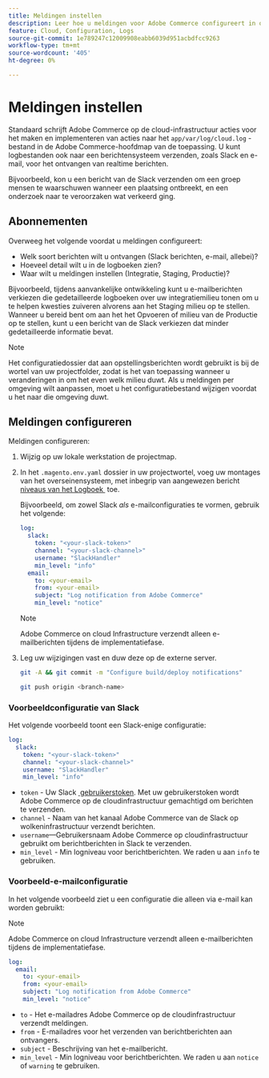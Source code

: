 ```yaml
---
title: Meldingen instellen
description: Leer hoe u meldingen voor Adobe Commerce configureert in omgevingen met cloudinfrastructuren.
feature: Cloud, Configuration, Logs
source-git-commit: 1e789247c12009908eabb6039d951acbdfcc9263
workflow-type: tm+mt
source-wordcount: '405'
ht-degree: 0%

---
```


# Meldingen instellen

Standaard schrijft Adobe Commerce op de cloud-infrastructuur acties voor het maken en implementeren van acties naar het `app/var/log/cloud.log` -bestand in de Adobe Commerce-hoofdmap van de toepassing. U kunt logbestanden ook naar een berichtensysteem verzenden, zoals Slack en e-mail, voor het ontvangen van realtime berichten.

Bijvoorbeeld, kon u een bericht van de Slack verzenden om een groep mensen te waarschuwen wanneer een plaatsing ontbreekt, en een onderzoek naar te veroorzaken wat verkeerd ging.

## Abonnementen

Overweeg het volgende voordat u meldingen configureert:

- Welk soort berichten wilt u ontvangen (Slack berichten, e-mail, allebei)?
- Hoeveel detail wilt u in de logboeken zien?
- Waar wilt u meldingen instellen (Integratie, Staging, Productie)?

Bijvoorbeeld, tijdens aanvankelijke ontwikkeling kunt u e-mailberichten verkiezen die gedetailleerde logboeken over uw integratiemilieu tonen om u te helpen kwesties zuiveren alvorens aan het Staging milieu op te stellen. Wanneer u bereid bent om aan het het Opvoeren of milieu van de Productie op te stellen, kunt u een bericht van de Slack verkiezen dat minder gedetailleerde informatie bevat.

>[!NOTE]
>
>Het configuratiedossier dat aan opstellingsberichten wordt gebruikt is bij de wortel van uw projectfolder, zodat is het van toepassing wanneer u veranderingen in om het even welk milieu duwt. Als u meldingen per omgeving wilt aanpassen, moet u het configuratiebestand wijzigen voordat u het naar die omgeving duwt.

## Meldingen configureren

Meldingen configureren:

1. Wijzig op uw lokale werkstation de projectmap.
1. In het `.magento.env.yaml` dossier in uw projectwortel, voeg uw montages van het overseinensysteem, met inbegrip van aangewezen bericht [&#x200B; niveaus van het Logboek &#x200B;](log-handlers.md#log-levels) toe.

   Bijvoorbeeld, om zowel Slack _als_ e-mailconfiguraties te vormen, gebruik het volgende:

   ```yaml
   log:
     slack:
       token: "<your-slack-token>"
       channel: "<your-slack-channel>"
       username: "SlackHandler"
       min_level: "info"
     email:
       to: <your-email>
       from: <your-email>
       subject: "Log notification from Adobe Commerce"
       min_level: "notice"
   ```

   >[!NOTE]
   >
   >Adobe Commerce on cloud Infrastructure verzendt alleen e-mailberichten tijdens de implementatiefase.

1. Leg uw wijzigingen vast en duw deze op de externe server.

   ```bash
   git -A && git commit -m "Configure build/deploy notifications"
   ```

   ```bash
   git push origin <branch-name>
   ```

### Voorbeeldconfiguratie van Slack

Het volgende voorbeeld toont een Slack-enige configuratie:

```yaml
log:
  slack:
    token: "<your-slack-token>"
    channel: "<your-slack-channel>"
    username: "SlackHandler"
    min_level: "info"
```

- `token` - Uw Slack [&#x200B; gebruikerstoken &#x200B;](https://api.slack.com/docs/token-types#user). Met uw gebruikerstoken wordt Adobe Commerce op de cloudinfrastructuur gemachtigd om berichten te verzenden.
- `channel` - Naam van het kanaal Adobe Commerce van de Slack op wolkeninfrastructuur verzendt berichten.
- `username`—Gebruikersnaam Adobe Commerce op cloudinfrastructuur gebruikt om berichtberichten in Slack te verzenden.
- `min_level` - Min logniveau voor berichtberichten. We raden u aan `info` te gebruiken.

### Voorbeeld-e-mailconfiguratie

In het volgende voorbeeld ziet u een configuratie die alleen via e-mail kan worden gebruikt:

>[!NOTE]
>
>Adobe Commerce on cloud Infrastructure verzendt alleen e-mailberichten tijdens de implementatiefase.

```yaml
log:
  email:
    to: <your-email>
    from: <your-email>
    subject: "Log notification from Adobe Commerce"
    min_level: "notice"
```

- `to` - Het e-mailadres Adobe Commerce op de cloudinfrastructuur verzendt meldingen.
- `from` - E-mailadres voor het verzenden van berichtberichten aan ontvangers.
- `subject` - Beschrijving van het e-mailbericht.
- `min_level` - Min logniveau voor berichtberichten. We raden u aan `notice` of `warning` te gebruiken.
